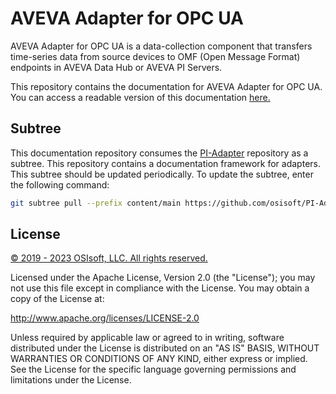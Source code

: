 # AVEVA Adapter for OPC UA

AVEVA Adapter for OPC UA is a data-collection component that transfers time-series data from source devices to OMF (Open Message Format) endpoints in AVEVA Data Hub or AVEVA PI Servers.

This repository contains the documentation for AVEVA Adapter for OPC UA. You can access a readable version of this documentation [here.](https://docs.osisoft.com/bundle/AVEVA-Adapter-opc-ua/)

## Subtree

This documentation repository consumes the [PI-Adapter](https://github.com/osisoft/PI-Adapter) repository as a subtree. This repository contains a documentation framework for adapters. This subtree should be updated periodically. To update the subtree, enter the following command:

```bash
git subtree pull --prefix content/main https://github.com/osisoft/PI-Adapter main --squash
```

## License

<a href="https://www.osisoft.com/copyright/">&copy; 2019 - 2023 OSIsoft, LLC. All rights reserved.</a>

Licensed under the Apache License, Version 2.0 (the "License"); you may not use this file except in compliance with the License. You may obtain a copy of the License at:

http://www.apache.org/licenses/LICENSE-2.0

Unless required by applicable law or agreed to in writing, software distributed under the License is distributed on an "AS IS" BASIS, WITHOUT WARRANTIES OR CONDITIONS OF ANY KIND, either express or implied. See the License for the specific language governing permissions and limitations under the License.
